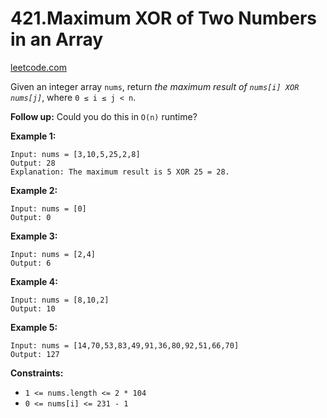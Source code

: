 # 421.Maximum XOR of Two Numbers in an Array

[leetcode.com](https://leetcode.com/problems/maximum-xor-of-two-numbers-in-an-array/)

Given an integer array `nums`, return _the maximum result of `nums[i] XOR nums[j]`_, where `0 ≤ i ≤ j < n`.

**Follow up:** Could you do this in `O(n)` runtime?

**Example 1:**

```text
Input: nums = [3,10,5,25,2,8]
Output: 28
Explanation: The maximum result is 5 XOR 25 = 28.
```

**Example 2:**

```text
Input: nums = [0]
Output: 0
```

**Example 3:**

```text
Input: nums = [2,4]
Output: 6
```

**Example 4:**

```text
Input: nums = [8,10,2]
Output: 10
```

**Example 5:**

```text
Input: nums = [14,70,53,83,49,91,36,80,92,51,66,70]
Output: 127
```

**Constraints:**

*   `1 <= nums.length <= 2 * 104`
*   `0 <= nums[i] <= 231 - 1`
